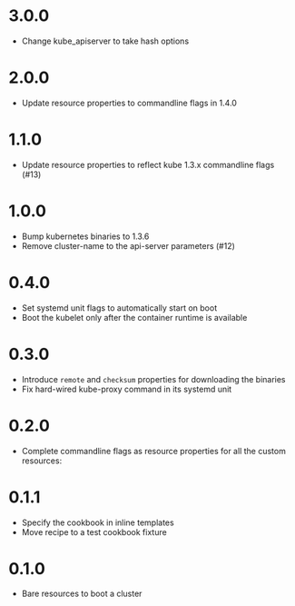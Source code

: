# 3.0.0

* Change kube_apiserver to take hash options

# 2.0.0

* Update resource properties to commandline flags in 1.4.0

# 1.1.0

* Update resource properties to reflect kube 1.3.x commandline flags (#13)

# 1.0.0

* Bump kubernetes binaries to 1.3.6
* Remove cluster-name to the api-server parameters (#12)

# 0.4.0

* Set systemd unit flags to automatically start on boot
* Boot the kubelet only after the container runtime is available

# 0.3.0

* Introduce `remote` and `checksum` properties for downloading the binaries
* Fix hard-wired kube-proxy command in its systemd unit

# 0.2.0

* Complete commandline flags as resource properties for all the custom resources:

# 0.1.1

* Specify the cookbook in inline templates
* Move recipe to a test cookbook fixture

# 0.1.0

* Bare resources to boot a cluster
